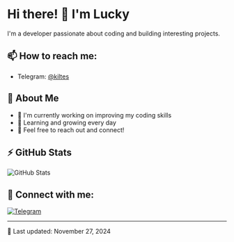 # Hi there! 👋 I'm Lucky

I'm a developer passionate about coding and building interesting projects.

## 📫 How to reach me:
- Telegram: [@kiltes](https://t.me/kiltes)

## 🌟 About Me
- 🔭 I'm currently working on improving my coding skills
- 🌱 Learning and growing every day
- 💬 Feel free to reach out and connect!

## ⚡ GitHub Stats
![GitHub Stats](https://github-readme-stats.vercel.app/api?username=luckyxd-biz&show_icons=true&theme=radical)

## 🤝 Connect with me:
[![Telegram](https://img.shields.io/badge/-Telegram-2CA5E0?style=flat&logo=telegram&logoColor=white)](https://t.me/kiltes)

---
📅 Last updated: November 27, 2024
